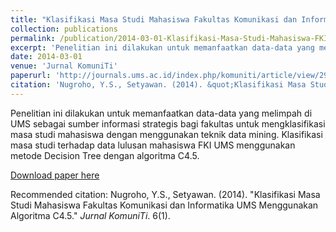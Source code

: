 ```yaml
---
title: "Klasifikasi Masa Studi Mahasiswa Fakultas Komunikasi dan Informatika UMS Menggunakan Algoritma C4.5"
collection: publications
permalink: /publication/2014-03-01-Klasifikasi-Masa-Studi-Mahasiswa-FKIUMS
excerpt: 'Penelitian ini dilakukan untuk memanfaatkan data-data yang melimpah di UMS sebagai sumber informasi strategis bagi fakultas untuk mengklasifikasi masa studi mahasiswa dengan menggunakan teknik data mining. Klasifikasi masa studi terhadap data lulusan mahasiswa FKI UMS menggunakan metode Decision Tree dengan algoritma C4.5.'
date: 2014-03-01
venue: 'Jurnal KomuniTi'
paperurl: 'http://journals.ums.ac.id/index.php/komuniti/article/view/2946/1881'
citation: 'Nugroho, Y.S., Setyawan. (2014). &quot;Klasifikasi Masa Studi Mahasiswa Fakultas Komunikasi dan Informatika UMS Menggunakan Algoritma C4.5.&quot; <i>Jurnal KomuniTi</i>. 6(1).'
---
```

Penelitian ini dilakukan untuk memanfaatkan data-data yang melimpah di UMS sebagai sumber informasi strategis bagi fakultas untuk mengklasifikasi masa studi mahasiswa dengan menggunakan teknik data mining. Klasifikasi masa studi terhadap data lulusan mahasiswa FKI UMS menggunakan metode Decision Tree dengan algoritma C4.5.

[Download paper here](http://journals.ums.ac.id/index.php/komuniti/article/download/2946/1881)

Recommended citation: Nugroho, Y.S., Setyawan. (2014). "Klasifikasi Masa Studi Mahasiswa Fakultas Komunikasi dan Informatika UMS Menggunakan Algoritma C4.5." <i>Jurnal KomuniTi</i>. 6(1).

